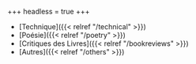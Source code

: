 +++
headless = true
+++

- [Technique]({{< relref "/technical" >}})
- [Poésie]({{< relref "/poetry" >}})
- [Critiques des Livres]({{< relref "/bookreviews" >}})
- [Autres]({{< relref "/others" >}})